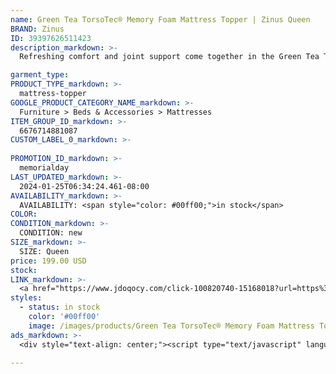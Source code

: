 ```yaml
---
name: Green Tea TorsoTec® Memory Foam Mattress Topper | Zinus Queen
BRAND: Zinus
ID: 39397626511423
description_markdown: >-
  Refreshing comfort and joint support come together in the Green Tea TorsoTec® 4" Mattress Topper. Zinus Base Foam™ delivers even head-to-toe support and long-term dependability. A 4-inch design with a TorsoTec® support system gives targeted relief to the hips and shoulders to relieve aches and pains, and green tea memory foam ensures a cool and refreshing night of sleep.

garment_type:
PRODUCT_TYPE_markdown: >-
  mattress-topper
GOOGLE_PRODUCT_CATEGORY_NAME_markdown: >-
  Furniture > Beds & Accessories > Mattresses
ITEM_GROUP_ID_markdown: >-
  6676714881087
CUSTOM_LABEL_0_markdown: >-
  
PROMOTION_ID_markdown: >-
  memorialday
LAST_UPDATED_markdown: >-
  2024-01-25T06:34:24.461-08:00
AVAILABILITY_markdown: >-
  AVAILABILITY: <span style="color: #00ff00;">in stock</span>
COLOR:
CONDITION_markdown: >-
  CONDITION: new
SIZE_markdown: >-
  SIZE: Queen
price: 199.00 USD
stock: 
LINK_markdown: >-
  <a href="https://www.jdoqocy.com/click-100820740-15168018?url=https%3A%2F%2Fwww.zinus.com%2Fproducts%2Fgreen-tea-torsotec-memory-foam-mattress-topper%3Fvariant%3D39397626511423" target="_blank" style="display: inline-block; padding: 10px 20px; font-size: 16px; text-align: center; text-decoration: none; cursor: pointer; border: 1px solid #3498db; color: #3498db; background-color: #fff; border-radius: 5px; transition: background-color 0.3s;">Go to Product</a>
styles:
  - status: in stock
    color: '#00ff00'
    image: /images/products/Green Tea TorsoTec® Memory Foam Mattress Topper _ Zinus Queen/4inGreenTeaTorso-TecTopper-2.jpg
ads_markdown: >-
  <div style="text-align: center;"><script type="text/javascript" language="javascript" src="https://www.tkqlhce.com/placeholder-52290839?target=_top&mouseover=N"></script></div>

---
```

